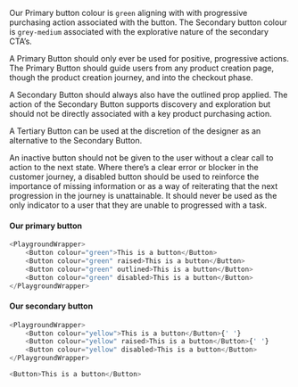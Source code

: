 Our Primary button colour is `green` aligning with with progressive purchasing action associated with the button. The Secondary button colour is `grey-medium` associated with the explorative nature of the secondary CTA’s.

A Primary Button should only ever be used for positive, progressive actions. The Primary Button should guide users from any product creation page, though the product creation journey, and into the checkout phase.

A Secondary Button should always also have the outlined prop applied. The action of the Secondary Button supports discovery and exploration but should not be directly associated with a key product purchasing action.

A Tertiary Button can be used at the discretion of the designer as an alternative to the Secondary Button.

An inactive button should not be given to the user without a clear call to action to the next state. Where there’s a clear error or blocker in the customer journey, a disabled button should be used to reinforce the importance of missing information or as a way of reiterating that the next progression in the journey is unattainable. It should never be used as the only indicator to a user that they are unable to progressed with a task.

#### Our primary button
```js { "noeditor": true }
<PlaygroundWrapper>
    <Button colour="green">This is a button</Button>
    <Button colour="green" raised>This is a button</Button>
    <Button colour="green" outlined>This is a button</Button>
    <Button colour="green" disabled>This is a button</Button>
</PlaygroundWrapper>
```

#### Our secondary button
```js { "noeditor": true }
<PlaygroundWrapper>
    <Button colour="yellow">This is a button</Button>{' '}
    <Button colour="yellow" raised>This is a button</Button>{' '}
    <Button colour="yellow" disabled>This is a button</Button>
</PlaygroundWrapper>
```

```js
<Button>This is a button</Button>
```
